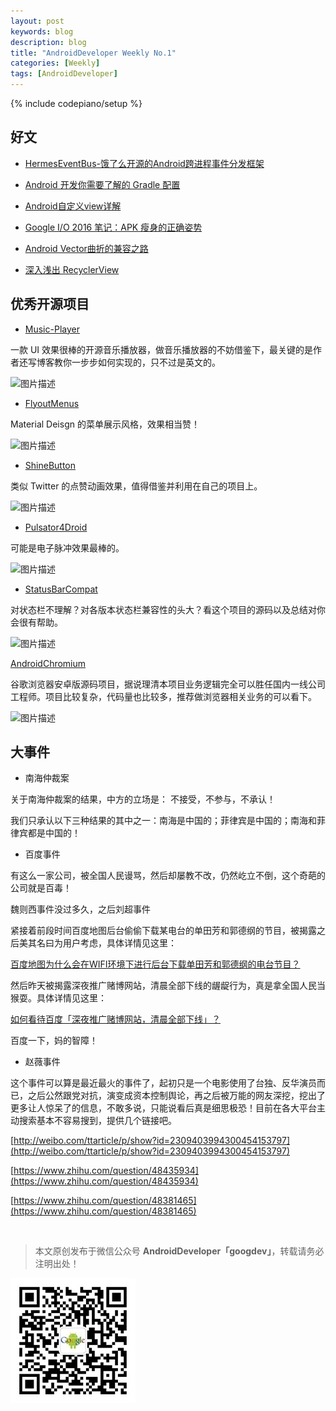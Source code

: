 ```yaml
---
layout: post
keywords: blog
description: blog
title: "AndroidDeveloper Weekly No.1"
categories: [Weekly]
tags: [AndroidDeveloper]
---
```

{% include codepiano/setup %}

## 好文

- [HermesEventBus-饿了么开源的Android跨进程事件分发框架](https://elelogistics.github.io/2016/07/13/HermesEventBus-%E4%B8%80%E7%A7%8D%E6%96%B0%E7%9A%84Android%E8%B7%A8%E8%BF%9B%E7%A8%8B%E4%BA%8B%E4%BB%B6%E5%88%86%E5%8F%91%E6%A1%86%E6%9E%B6/)

- [Android 开发你需要了解的 Gradle 配置](http://stormzhang.com/android/2016/07/15/android-gradle-config/)

- [Android自定义view详解](http://shaohui.xyz/2016/07/08/Android%E8%87%AA%E5%AE%9A%E4%B9%89view%E8%AF%A6%E8%A7%A3/)

- [Google I/O 2016 笔记：APK 瘦身的正确姿势](https://zhuanlan.zhihu.com/p/21543787)

- [Android Vector曲折的兼容之路](http://www.jianshu.com/p/e3614e7abc03)

- [深入浅出 RecyclerView](http://kymjs.com/code/2016/07/10/01)

## 优秀开源项目

- [Music-Player](https://github.com/andremion/Music-Player)

一款 UI 效果很棒的开源音乐播放器，做音乐播放器的不妨借鉴下，最关键的是作者还写博客教你一步步如何实现的，只不过是英文的。

![图片描述](https://raw.githubusercontent.com/andremion/Music-Player/master/art/music_player_concept_cropped.gif)

- [FlyoutMenus](https://github.com/ShamylZakariya/FlyoutMenus)

Material Deisgn 的菜单展示风格，效果相当赞！

![图片描述](https://github.com/ShamylZakariya/FlyoutMenus/raw/master/readme-assets/flyoutmenus-big.gif)

- [ShineButton](https://github.com/ChadCSong/ShineButton)

类似 Twitter 的点赞动画效果，值得借鉴并利用在自己的项目上。

![图片描述](https://github.com/ChadCSong/ShineButton/raw/master/demo_shine_others.gif)

- [Pulsator4Droid](https://github.com/booncol/Pulsator4Droid)

可能是电子脉冲效果最棒的。

![图片描述](https://github.com/booncol/Pulsator4Droid/raw/master/demo.gif)

- [StatusBarCompat](https://github.com/niorgai/StatusBarCompat)

对状态栏不理解？对各版本状态栏兼容性的头大？看这个项目的源码以及总结对你会很有帮助。

![图片描述](https://camo.githubusercontent.com/4541153fcbbb4ab3734519f9ab245a8349f9400d/687474703a2f2f3773627179732e636f6d312e7a302e676c622e636c6f7564646e2e636f6d2f546f6f6c6261722e706e67)

[AndroidChromium](https://github.com/JackyAndroid/AndroidChromium)

谷歌浏览器安卓版源码项目，据说理清本项目业务逻辑完全可以胜任国内一线公司工程师。项目比较复杂，代码量也比较多，推荐做浏览器相关业务的可以看下。

![图片描述](https://github.com/JackyAndroid/AndroidChromium/blob/master/screenshots/S60709-172236.jpg?raw=true)

## 大事件

- 南海仲裁案

关于南海仲裁案的结果，中方的立场是：	不接受，不参与，不承认！

我们只承认以下三种结果的其中之一：南海是中国的；菲律宾是中国的；南海和菲律宾都是中国的！

- 百度事件

有这么一家公司，被全国人民谩骂，然后却屡教不改，仍然屹立不倒，这个奇葩的公司就是百毒！

魏则西事件没过多久，之后刘超事件

紧接着前段时间百度地图后台偷偷下载某电台的单田芳和郭德纲的节目，被揭露之后美其名曰为用户考虑，具体详情见这里：

[百度地图为什么会在WIFI环境下进行后台下载单田芳和郭德纲的电台节目？](https://www.zhihu.com/question/48248618)

然后昨天被揭露深夜推广赌博网站，清晨全部下线的龌龊行为，真是拿全国人民当猴耍。具体详情见这里：

[如何看待百度「深夜推广赌博网站，清晨全部下线」？](https://www.zhihu.com/question/48602044)

百度一下，妈的智障！

- 赵薇事件

这个事件可以算是最近最火的事件了，起初只是一个电影使用了台独、反华演员而已，之后公然跟党对抗，演变成资本控制舆论，再之后被万能的网友深挖，挖出了更多让人惊呆了的信息，不敢多说，只能说看后真是细思极恐！目前在各大平台主动搜索基本不容易搜到，提供几个链接吧。

[http://weibo.com/ttarticle/p/show?id=2309403994300454153797](http://weibo.com/ttarticle/p/show?id=2309403994300454153797)

[https://www.zhihu.com/question/48435934](https://www.zhihu.com/question/48435934)

[https://www.zhihu.com/question/48381465](https://www.zhihu.com/question/48381465)


<br />

> 本文原创发布于微信公众号 **AndroidDeveloper「googdev」**，转载请务必注明出处！

![图片描述](/image/weixinpublic.jpg)





